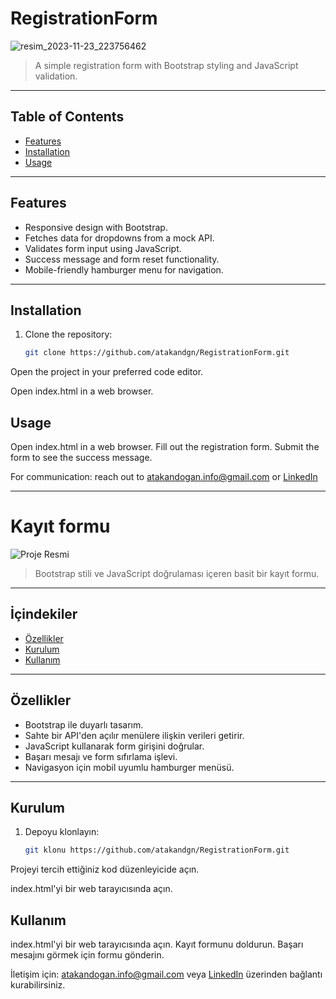# RegistrationForm
![resim_2023-11-23_223756462](https://github.com/atakandgn/RegistrationForm/assets/108396649/ab920500-1eb8-4ffb-897b-d32b617be23a)

> A simple registration form with Bootstrap styling and JavaScript validation.

---

## Table of Contents

- [Features](#features)
- [Installation](#installation)
- [Usage](#usage)

---

## Features

- Responsive design with Bootstrap.
- Fetches data for dropdowns from a mock API.
- Validates form input using JavaScript.
- Success message and form reset functionality.
- Mobile-friendly hamburger menu for navigation.

---

## Installation

1. Clone the repository:

   ```bash
   git clone https://github.com/atakandgn/RegistrationForm.git


Open the project in your preferred code editor.

Open index.html in a web browser.

## Usage
Open index.html in a web browser.
Fill out the registration form.
Submit the form to see the success message.

For communication: reach out to atakandogan.info@gmail.com or [LinkedIn](https://www.linkedin.com/in/atakandoan/) 

*******************************************************************************************************************************************************


# Kayıt formu

![Proje Resmi](https://github.com/atakandgn/RegistrationForm/assets/108396649/ab920500-1eb8-4ffb-897b-d32b617be23a)

> Bootstrap stili ve JavaScript doğrulaması içeren basit bir kayıt formu.

---

## İçindekiler

- [Özellikler](#özellikler)
- [Kurulum](#kurulum)
- [Kullanım](#kullanım)


---

## Özellikler

- Bootstrap ile duyarlı tasarım.
- Sahte bir API'den açılır menülere ilişkin verileri getirir.
- JavaScript kullanarak form girişini doğrular.
- Başarı mesajı ve form sıfırlama işlevi.
- Navigasyon için mobil uyumlu hamburger menüsü.

---

## Kurulum

1. Depoyu klonlayın:

    ``` bash
    git klonu https://github.com/atakandgn/RegistrationForm.git


Projeyi tercih ettiğiniz kod düzenleyicide açın.

index.html'yi bir web tarayıcısında açın.

## Kullanım
index.html'yi bir web tarayıcısında açın.
Kayıt formunu doldurun.
Başarı mesajını görmek için formu gönderin.

İletişim için: atakandogan.info@gmail.com veya [LinkedIn](https://www.linkedin.com/in/atakandoan/) üzerinden bağlantı kurabilirsiniz.


